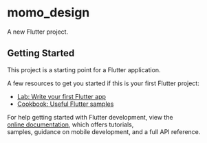 # momo_design <br>

A new Flutter project. <br>

## Getting Started <br>

This project is a starting point for a Flutter application. <br>

A few resources to get you started if this is your first Flutter project: <br>

- [Lab: Write your first Flutter app](https://docs.flutter.dev/get-started/codelab) <br>
- [Cookbook: Useful Flutter samples](https://docs.flutter.dev/cookbook) <br>

For help getting started with Flutter development, view the  <br>
[online documentation](https://docs.flutter.dev/), which offers tutorials, <br>
samples, guidance on mobile development, and a full API reference. <br>
